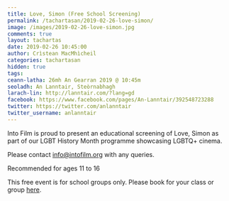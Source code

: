 ```yaml
---
title: Love, Simon (Free School Screening)
permalink: /tachartasan/2019-02-26-love-simon/
image: /images/2019-02-26-love-simon.jpg
comments: true
layout: tachartas
date: 2019-02-26 10:45:00
author: Crìstean MacMhìcheil
categories: tachartasan
hidden: true
tags:
ceann-latha: 26mh An Gearran 2019 @ 10:45m
seoladh: An Lanntair, Steòrnabhagh
larach-lin: http://lanntair.com/?lang=gd
facebook: https://www.facebook.com/pages/An-Lanntair/392548723288
twitter: https://twitter.com/anlanntair
twitter_username: anlanntair
---
```


Into Film is proud to present an educational screening of Love, Simon as part of our LGBT History Month programme showcasing LGBTQ+ cinema.

<!--more-->

Please contact info@intofilm.org with any queries.

Recommended for ages 11 to 16

This free event is for school groups only. Please book for your class or group [here](https://www.intofilm.org/events/249).
